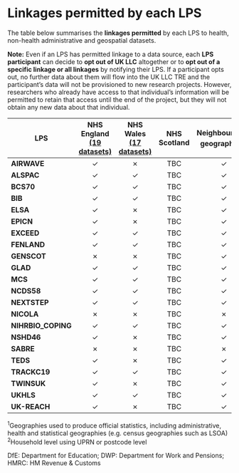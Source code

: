 # Linkages permitted by each LPS
The table below summarises the **linkages permitted** by each LPS to health, non-health administrative and geospatial datasets.

**Note:** Even if an LPS has permitted linkage to a data source, each **LPS participant** can decide to **opt out of UK LLC** altogether or to **opt out of a specific linkage or all linkages** by notifying their LPS. If a participant opts out, no further data about them will flow into the UK LLC TRE and the participant’s data will not be provisioned to new research projects. However, researchers who already have access to that individual’s information will be permitted to retain that access until the end of the project, but they will not obtain any new data about that individual.


|**LPS**|**NHS England [(19 datasets)](https://ukllc-book.netlify.app/docs/linked_health_data/nhs_england/nhse_intro)**|**NHS Wales [(17 datasets)](https://ukllc-book.netlify.app/docs/linked_health_data/nhs_wales/nhsw_intro)**|**NHS Scotland**|**Neighbourhood geographies<sup>1</sup>**|**Address geographies<sup>2</sup>**|**DfE**|**DWP**|**HMRC**|
|---|:---:|:---:|:---:|:---:|:---:|:---:|:---:|:---:|
|**AIRWAVE**|&check;|&cross;|TBC|&check;|&cross;|&cross;|&cross;|&cross;|
|**ALSPAC**|&check;|&check;|TBC|&check;|&check;|&check;|&check;|&check;|
|**BCS70**|&check;|&check;|TBC|&check;|&cross;|&cross;|&cross;|&cross;|
|**BIB**|&check;|&check;|TBC|&check;|&check;|&check;|&cross;|&cross;|
|**ELSA**|&check;|&cross;|TBC|&check;|&cross;|&cross;|&check;|&check;|
|**EPICN**|&check;|&cross;|TBC|&check;|&cross;|&cross;|&cross;|&cross;|
|**EXCEED**|&check;|&check;|TBC|&check;|&check;|&cross;|&cross;|&cross;|
|**FENLAND**|&check;|&check;|TBC|&check;|&cross;|&cross;|&cross;|&cross;|
|**GENSCOT**|&cross;|&cross;|TBC|&check;|&check;|&cross;|&cross;|&cross;|
|**GLAD**|&check;|&check;|TBC|&check;|&cross;|&cross;|&cross;|&cross;|
|**MCS**|&check;|&check;|TBC|&check;|&cross;|&check;|&check;|&check;|
|**NCDS58**|&check;|&check;|TBC|&check;|&cross;|&cross;|&cross;|&cross;|
|**NEXTSTEP**|&check;|&check;|TBC|&check;|&cross;|&check;|&check;|&check;|
|**NICOLA**|&cross;|&cross;|TBC|&cross;|&cross;|&cross;|&cross;|&cross;|
|**NIHRBIO_COPING**|&check;|&check;|TBC|&check;|&check;|&cross;|&cross;|&cross;|
|**NSHD46**|&check;|&cross;|TBC|&check;|&check;|&cross;|&cross;|&cross;|
|**SABRE**|&cross;|&cross;|TBC|&cross;|&check;|&cross;|&cross;|&cross;|
|**TEDS**|&check;|&cross;|TBC|&check;|&cross;|&cross;|&cross;|&cross;|
|**TRACKC19**|&check;|&check;|TBC|&check;|&cross;|&cross;|&cross;|&cross;|
|**TWINSUK**|&check;|&cross;|TBC|&check;|&check;|&check;|&cross;|&cross;|
|**UKHLS**|&check;|&check;|TBC|&check;|&cross;|&check;|&check;|&check;|
|**UK-REACH**|&check;|&cross;|TBC|&check;|&cross;|&cross;|&cross;|&cross;|

<sup>1</sup>Geographies used to produce official statistics, including administrative, health and statistical geographies (e.g. census geographies such as LSOA)  
<sup>2</sup>Household level using UPRN or postcode level

DfE: Department for Education; DWP: Department for Work and Pensions; HMRC: HM Revenue & Customs
